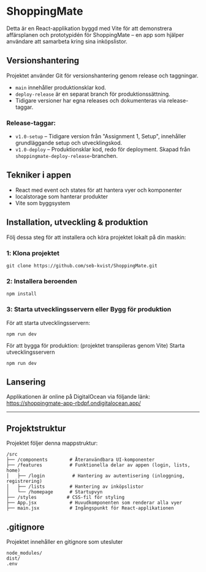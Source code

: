 # ShoppingMate
Detta är en React-applikation byggd med Vite för att demonstrera affärsplanen och prototypidén för ShoppingMate – en app som hjälper användare att samarbeta kring sina inköpslistor.  

## Versionshantering
Projektet använder Git för versionshantering genom release och taggningar.

- `main` innehåller produktionsklar kod.
- `deploy-release` är en separat branch för produktionssättning.
- Tidigare versioner har egna releases och dokumenteras via release-taggar.

### Release-taggar:
- `v1.0-setup` – Tidigare version från "Assignment 1, Setup", innehåller grundläggande setup och utvecklingskod.
- `v1.0-deploy` – Produktionsklar kod, redo för deployment. Skapad från `shoppingmate-deploy-release`-branchen.

## Tekniker i appen
- React med event och states för att hantera vyer och komponenter
- localstorage som hanterar produkter
- Vite som byggsystem

## Installation, utveckling & produktion
Följ dessa steg för att installera och köra projektet lokalt på din maskin:

### 1️: Klona projektet  
```
git clone https://github.com/seb-kvist/ShoppingMate.git

```

### 2️: Installera beroenden
```
npm install
```

### 3️: Starta utvecklingsservern eller Bygg för produktion
För att starta utvecklingsservern:
```
npm run dev
```

För att bygga för produktion: (projektet transpileras genom Vite)
Starta utvecklingsservern
```
npm run dev
```

## Lansering
Applikationen är online på DigitalOcean via följande länk:
https://shoppingmate-app-rbdpf.ondigitalocean.app/

------------------


## Projektstruktur  
Projektet följer denna mappstruktur:  

```
/src
├── /components        # Återanvändbara UI-komponenter
├── /features          # Funktionella delar av appen (login, lists, home)
│   ├── /login          # Hantering av autentisering (inloggning, registrering)
│   ├── /lists         # Hantering av inköpslistor
│   └── /homepage      # Startupvyn
├── /styles           # CSS-fil för styling
├── App.jsx            # Huvudkomponenten som renderar alla vyer
├── main.jsx           # Ingångspunkt för React-applikationen
```
## .gitignore  

Projektet innehåller en gitignore som utesluter
```
node_modules/
dist/
.env
```
